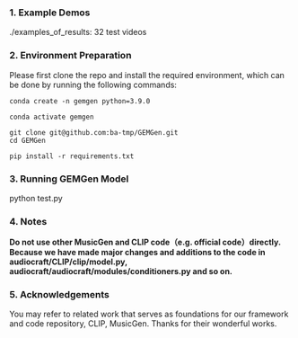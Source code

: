 ### 1. Example Demos
./examples_of_results: 32 test videos

### 2. Environment Preparation
Please first clone the repo and install the required environment, which can be done by running the following commands:
```
conda create -n gemgen python=3.9.0

conda activate gemgen

git clone git@github.com:ba-tmp/GEMGen.git
cd GEMGen

pip install -r requirements.txt
```

### 3. Running GEMGen Model
python test.py

### 4. Notes
**Do not use other MusicGen and CLIP code（e.g. official code）directly. Because we have made major changes and additions to the code in audiocraft/CLIP/clip/model.py, audiocraft/audiocraft/modules/conditioners.py and so on.**

### 5. Acknowledgements
You may refer to related work that serves as foundations for our framework and code repository, CLIP, MusicGen. Thanks for their wonderful works.
